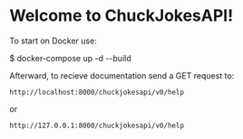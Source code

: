 # Welcome to ChuckJokesAPI!

To start on Docker use:

$ docker-compose up -d --build

Afterward, to recieve documentation send a GET request to:

```http
http://localhost:8000/chuckjokesapi/v0/help
```

or

```http
http://127.0.0.1:8000/chuckjokesapi/v0/help
```
